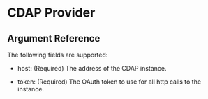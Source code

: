 # CDAP Provider

## Argument Reference

The following fields are supported:

* host:
  (Required)
  The address of the CDAP instance.

* token:
  (Required)
  The OAuth token to use for all http calls to the instance.

